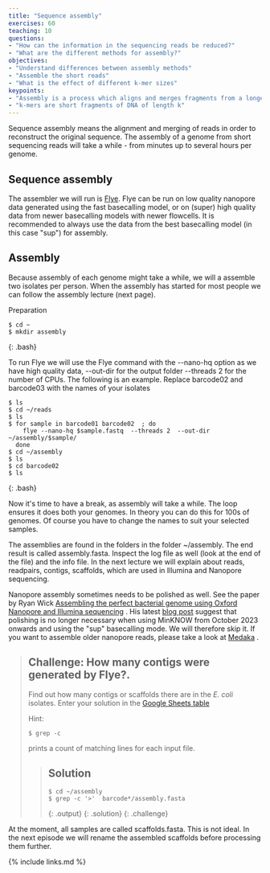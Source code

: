 ```yaml
---
title: "Sequence assembly"
exercises: 60
teaching: 10
questions:
- "How can the information in the sequencing reads be reduced?"
- "What are the different methods for assembly?"
objectives:
- "Understand differences between assembly methods"
- "Assemble the short reads"
- "What is the effect of different k-mer sizes"
keypoints:
- "Assembly is a process which aligns and merges fragments from a longer DNA sequence in order to reconstruct the original sequence."
- "k-mers are short fragments of DNA of length k"
---
```


Sequence assembly means the alignment and merging of reads in order to reconstruct the original sequence. The assembly of a genome from short sequencing reads will take a while - from minutes up to several hours per genome. 

## Sequence assembly

The assembler we will run is [Flye](https://github.com/fenderglass/Flye). Flye can be run on low quality nanopore data generated using the fast basecalling model, or on (super) high quality data from newer basecalling models with newer flowcells. It is recommended to always use the data from the best basecalling model (in this case "sup") for assembly. 


## Assembly

Because assembly of each genome might take a while, we will a assemble two isolates per person. When the assembly has started for most people we can follow the assembly lecture (next page). 

Preparation
~~~
$ cd ~
$ mkdir assembly
~~~
{: .bash}

To run Flye we will use the Flye command with the --nano-hq option as we have high quality data, --out-dir for the output folder --threads 2 for the number of CPUs. The following is an example. Replace barcode02 and barcode03 with the names of your isolates

~~~
$ ls
$ cd ~/reads
$ ls
$ for sample in barcode01 barcode02  ; do
    flye --nano-hq $sample.fastq  --threads 2  --out-dir ~/assembly/$sample/ 
  done
$ cd ~/assembly
$ ls 
$ cd barcode02
$ ls
~~~
{: .bash}

Now it's time to have a break, as assembly will take a while. The loop ensures it does both your genomes. In theory you can do this for 100s of genomes. Of course you have to change the names to suit your selected samples. 

The assemblies are found in the folders in the folder ~/assembly. The end result is called assembly.fasta. Inspect the log file as well (look at the end of the file) and the info file.  In the next lecture we will explain about reads, readpairs, contigs, scaffolds, which are used in Illumina and Nanopore sequencing. 

Nanopore assembly sometimes needs to be polished as well. See the paper by Ryan Wick [Assembling the perfect bacterial genome using Oxford Nanopore and Illumina sequencing](https://pubmed.ncbi.nlm.nih.gov/36862631/) . His latest [blog post](https://rrwick.github.io/2023/10/24/ont-only-accuracy-update.html) suggest that polishing is no longer necessary when using MinKNOW from October 2023 onwards and using the "sup" basecalling mode. We will therefore skip it. If you want to assemble older nanopore reads, please take a look at [Medaka](https://github.com/nanoporetech/medaka) .

> ## Challenge: How many contigs were generated by Flye?.
>
> Find out how many contigs or scaffolds there are in the *E. coli* isolates. Enter your solution in the
> [Google Sheets table](https://docs.google.com/spreadsheets/d/1KI0KA0Rcbg3pKrFRDKikrj4Mdo5pmV60nOodNzNtZp4/edit#gid=0)
>
> Hint:
> ~~~
> $ grep -c
> ~~~
> prints a count of matching lines for each input file.
> 
> > ## Solution
> >
> > 
> > ~~~
> > $ cd ~/assembly
> > $ grep -c '>'  barcode*/assembly.fasta
> > 
> > ~~~
> > {: .output}
> {: .solution}
{: .challenge}


At the moment, all samples are called scaffolds.fasta. This is not ideal. In the next episode we will rename the assembled scaffolds before processing them further.


{% include links.md %}

